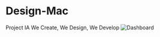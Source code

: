 # Design-Mac
Project IA
We Create, We Design, We Develop
![Dashboard](https://user-images.githubusercontent.com/62913144/83822063-6d7e5800-a6a6-11ea-9589-c4709cf38214.png)
